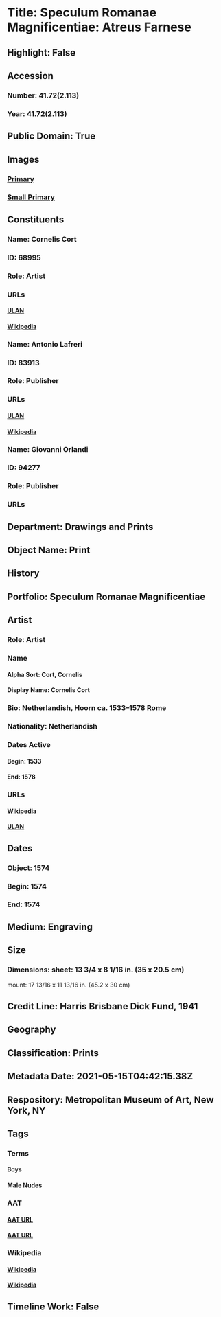 # Title: Speculum Romanae Magnificentiae: Atreus Farnese
## Highlight: False
## Accession
### Number: 41.72(2.113)
### Year: 41.72(2.113)
## Public Domain: True
## Images
### [Primary](https://images.metmuseum.org/CRDImages/dp/original/DP870246.jpg)
### [Small Primary](https://images.metmuseum.org/CRDImages/dp/web-large/DP870246.jpg)
## Constituents
### Name: Cornelis Cort
### ID: 68995
### Role: Artist
### URLs
#### [ULAN](http://vocab.getty.edu/page/ulan/500011556)
#### [Wikipedia](https://www.wikidata.org/wiki/Q167220)
### Name: Antonio Lafreri
### ID: 83913
### Role: Publisher
### URLs
#### [ULAN](http://vocab.getty.edu/page/ulan/500011513)
#### [Wikipedia](https://www.wikidata.org/wiki/Q602742)
### Name: Giovanni Orlandi
### ID: 94277
### Role: Publisher
### URLs
## Department: Drawings and Prints
## Object Name: Print
## History
## Portfolio: Speculum Romanae Magnificentiae
## Artist
### Role: Artist
### Name
#### Alpha Sort: Cort, Cornelis
#### Display Name: Cornelis Cort
### Bio: Netherlandish, Hoorn ca. 1533–1578 Rome
### Nationality: Netherlandish
### Dates Active
#### Begin: 1533
#### End: 1578
### URLs
#### [Wikipedia](https://www.wikidata.org/wiki/Q167220)
#### [ULAN](http://vocab.getty.edu/page/ulan/500011556)
## Dates
### Object: 1574
### Begin: 1574
### End: 1574
## Medium: Engraving
## Size
### Dimensions: sheet: 13 3/4 x 8 1/16 in. (35 x 20.5 cm)
mount: 17 13/16 x 11 13/16 in. (45.2 x 30 cm)
## Credit Line: Harris Brisbane Dick Fund, 1941
## Geography
## Classification: Prints
## Metadata Date: 2021-05-15T04:42:15.38Z
## Respository: Metropolitan Museum of Art, New York, NY
## Tags
### Terms
#### Boys
#### Male Nudes
### AAT
#### [AAT URL](http://vocab.getty.edu/page/aat/300247598)
#### [AAT URL](http://vocab.getty.edu/page/aat/300189568)
### Wikipedia
#### [Wikipedia]()
#### [Wikipedia]()
## Timeline Work: False